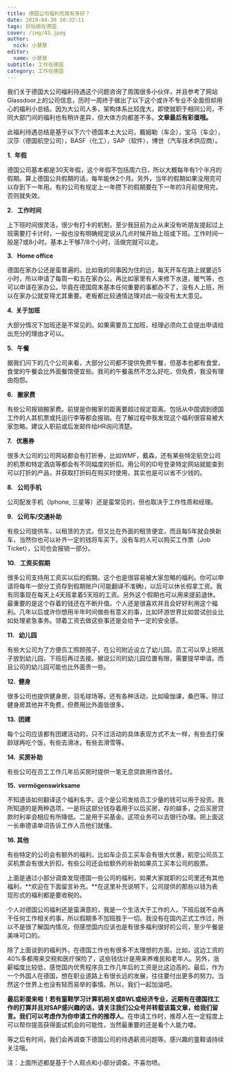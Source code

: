 ```yaml
---
title: 德国公司福利究竟有多好？ 
date: 2019-04-30 10:32:11
tags: 好姑娘在德国
cover: /img/43.jpeg
author: 
  nick: 小慧慧
editor:
  name: 小慧慧
subtitle: 工作在德国
category: 工作在德国
---
```

我们关于德国大公司福利待遇这个问题咨询了周围很多小伙伴，并且参考了网站Glassdoor上的公司信息，历时一周终于做出了以下这个或许不专业不全面但却用心的福利小总结。因为大公司人多，架构体系比较庞大，即使就职于相同公司，不同大部门间的福利也有稍许差异，但大体方向都差不多。**文章最后有彩蛋哦。**

  

此福利待遇总结是基于以下六个德国本土大公司，戴姆勒（车企），宝马（车企），汉莎（德国航空公司），BASF（化工），SAP（软件），博世（汽车技术供应商）。

  

**1.  年假**

德国公司基本都是30天年假，这个年假不包括周六日，所以大概每年有1个半月的假期。算上德国公共假期的话，每年能休2个月。另外，当年的假期如果没用完可以存到下一年用。有的公司有规定上一年攒下的假期要在下一年的3月前使用完，否则就失效。

  

**2.   工作时间**

上下班时间很灵活，很少有打卡的机制，至少我目前为止从来没有听朋友提起过上班需要打卡计时，一般也没有明确规定说从几点时候开始上班或下班。工作时间一般是7或8小时。基本上干够7/8个小时，活做完就可以走。

  

**3.   Home office**

德国在家办公还是蛮普遍的。比如我的同事因为住的远，每天开车在路上就要近5小时，所以申请了每周一和五在家办公。再比如家里有人来修下水道，暖气等，也可以申请在家办公。毕竟在德国周末基本任何重要的事都办不了，没有人上班，所以在家办公就变得尤其重要。老板都比较通情达理对此一般没有太大意见。

  

**4.  关于加班**

大部分情况下加班还是不常见的。如果需要员工加班，经理必须向工会提出申请给出充分的理由才可以。

  

**5.   午餐**

据我们问下的几个公司来看，大部分公司都不提供免费午餐，但基本也都有食堂，食堂的午餐会比外面餐馆便宜些。我司的午餐虽然不怎么好吃，但免费，我没有理由抱怨。

  

**6.   搬家费**

有些公司报销搬家费。前提是你搬家的距离要超过规定距离。包括从中国调到德国工作的人其机票或托运行李等都会报销。在了解过程中我发现这个福利很容易被大家忽略。建议入职前或后发邮件给HR询问清楚。

  

**7.   优惠券**

很多大公司的公司网站都会有打折券，比如WMF，戴森，还有某些特定航空公司的机票和特定酒店等都会有不同幅度的折扣。用公司的ID号登录特定网站就能查到可以打折的产品，并获取打折码在购买时使用，其实也是可以省不少钱的。

  

**8.   公司手机**

公司配发手机（Iphone, 三星等）还是蛮常见的，但也取决于工作性质和经理。

  

**9.   公司车/交通补助**

有些公司提供车，以租赁的方式，但又比在外面的租赁便宜，而且每5年就会换新车，当然你也可以补齐一定的钱将车买下。没有车的人可以购买工作票（Job Ticket），公司也会报销一部分。

  

**10.   工资买假期**

很多公司支持用工资买以后的假期。这个也是很容易被大家忽略的福利。你可以申请将每年一部分工资存到假期账户(可能翻译不准确)，以后可以休长假拿工资。我有同事现在每天上4天班拿着5天班的工资。另外这个假期也可以用来提前退休。最重要的是这个存着的钱还在不断升值。个人还是很喜欢并且会好好利用这个福利。几年以后或许你想用半年时间做些有意义的事，比如环游世界比如尝试创业比如处理紧急事务。领着工资去做这些事还是会给予一定的安全感。

  

**11.   幼儿园**

有些大公司为了方便员工照顾孩子，在公司附近设立了幼儿园。员工可以早上把孩子放到幼儿园，下班后再过去接。据说公司的幼儿园位置有限，需要提早申请。而且公司的幼儿园可能也比外面贵一些。

  

**12.  健身**

很多公司也提供健身房，羽毛球场等。还有各种活动，比如瑜伽课，桑巴等。除过健身房其他并不免费，但费用比外面低很多。

  

**13.  团建**

每个公司应该都有团建活动的，只不过活动的具体表现方式不太一样，有些去打保龄球再吃个饭，有些去滑冰，有些去滑雪等。

  

**14.  买房补助**

有些公司在员工工作几年后买房时提供一笔无息贷款用作首付。

  

**15.  vermögenswirksame**

不知道该如何翻译这个福利名字。这个是公司发给员工少量的钱可以用于投资。我所知道的是两种选项，一是将这部分钱存着用于以后买房，存的越多，之后买房贷款时利率会相应有所降低。二是用于买基金。这项业务可以去银行办理。把上面这一长串德语单词告诉工作人员他们就懂。

  

**16\. 其他**

有些特定的公司会有额外的福利，比如车企员工买车会有很大优惠，航空公司员工买机票会有很大折扣，有些公司还会给额外的补助如果员工买本公司的股票。

上面是通过小部分调查发现德国一些公司的福利，如果大家就职的公司里还有其他福利，**欢迎在下面留言补充。**在这里补充说明下，公司提供的那些以钱为表现形式的福利都是要收税的。

  

个人对德国公司福利还是蛮满意的，我是一个生活大于工作的人，下班后就不会再干任何工作相关的事，所以假期多不加班胜于一切。我没有在国内正式工作过，所以不是很了解国内情况，但感觉国内应该也是有很多福利很好的公司，至少午餐是美味可口的。

  

除了上面谈到的福利外，在德国工作也有很多不太理想的方面。比如，这边工资的40%多都用来交税和医疗保险了，这些钱估计是用来养难民和老年人。另外，涨薪幅度比较低，感觉国内优秀程序员工作几年后的工资是比这边高的。最后，作为一个外国人在德国，想在职业道路上有很长远的发展，往往要付出更多的努力。当然这个世界上也没有轻而易举的事情。所以，我们一起加油吧。

  

**最后彩蛋来啦！**若有童鞋学习计算机相关或BWL或经济专业，近期有在德国找工作的打算并且对SAP感兴趣的话，请关注我们公众号并转载该篇文章，给我们留言。我们可以考虑作为你申请工作的**推荐人**。在申请工作时，推荐人在一定程度上可以帮你提高获得面试机会的可能性，当然最重要的还是看个人能力喽。

  

等之后有时间，我们会再调查下德国公司的待遇薪资问题等。感兴趣的童鞋请持续关注哦。

  

注：上面所述都是基于个人观点和小部分调查。不喜勿喷。